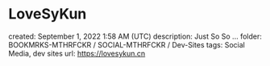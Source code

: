 # LoveSyKun

created: September 1, 2022 1:58 AM (UTC)
description: Just So So ...
folder: BOOKMRKS-MTHRFCKR / SOCIAL-MTHRFCKR / Dev-Sites
tags: Social Media, dev sites
url: https://lovesykun.cn